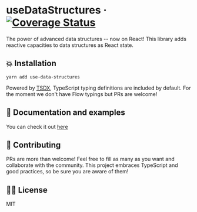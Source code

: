 # useDataStructures &middot; [![Coverage Status](https://coveralls.io/repos/github/zaguiini/use-data-structures/badge.svg?branch=master)](https://coveralls.io/github/zaguiini/use-data-structures?branch=master)

The power of advanced data structures -- now on React!
This library adds reactive capacities to data structures as React state.

## 💥 Installation

`yarn add use-data-structures`

Powered by [TSDX](https://github.com/jaredpalmer/tsdx), TypeScript typing definitions are included by default.
For the moment we don't have Flow typings but PRs are welcome!

## 📖 Documentation and examples

You can check it out [here](https://use-data-structures.surge.sh/)

## 🖖 Contributing

PRs are more than welcome! Feel free to fill as many as you want and collaborate with the community.
This project embraces TypeScript and good practices, so be sure you are aware of them!

## 👨‍⚖️ License

MIT
